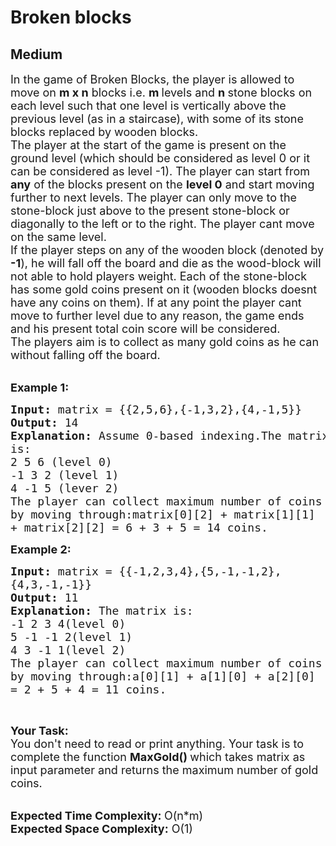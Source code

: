 # Broken blocks
## Medium 
<div class="problem-statement">
                <p></p><p><span style="font-size:18px">In the game of Broken Blocks, the player is allowed to move on <strong>m x n</strong>&nbsp;blocks i.e. <strong>m&nbsp;</strong>levels and <strong>n&nbsp;</strong>stone blocks on each level such that one level is vertically above the previous level (as in a staircase), with some of its stone blocks replaced by wooden blocks.<br>
The player at the start of the game is present on the ground level (which should&nbsp;be considered as level 0 or it can be considered as level -1). The player can start from <strong>any</strong> of the blocks present on the <strong>level 0<sup></sup></strong> and start moving further to next levels. The player can only move to the stone-block just above to the present stone-block or diagonally to the left or to the right. The player cant move on the same level.<br>
If the player steps on any of the wooden block (denoted by <strong>-1</strong>), he will fall off the board and die as the wood-block will not able to hold players weight. Each of the stone-block has some gold coins present on it (wooden blocks doesnt have any coins on them). If at any point the player cant move to further level due to any reason, the game ends and his present total coin score will be considered.<br>
The players aim is to collect as many gold coins as he can without falling off the board.</span><br>
&nbsp;</p>

<p><span style="font-size:18px"><strong>Example 1:</strong></span></p>

<pre><span style="font-size:18px"><strong>Input: </strong>matrix = {{2,5,6},{-1,3,2},{4,-1,5}}
<strong>Output: </strong>14
<strong>Explanation: </strong>Assume 0-based indexing.The matrix 
is:
2 5 6 (level 0)
-1 3 2 (level 1)
4 -1 5 (lever 2)
The player can collect maximum number of coins 
by moving through:matrix[0][2] + matrix[1][1] 
+ matrix[2][2] = 6 + 3 + 5 = 14 coins.</span></pre>

<p><span style="font-size:18px"><strong>Example 2:</strong></span></p>

<pre><span style="font-size:18px"><strong>Input: </strong>matrix = {{-1,2,3,4},{5,-1,-1,2},
{4,3,-1,-1}}
<strong>Output: </strong>11
<strong>Explanation: </strong></span><span style="font-size:18px">The matrix is:
-1 2 3 4(level 0)
5 -1 -1 2(level 1)
4 3 -1 1(level 2)
The player can collect maximum number of coins 
by moving through:a[0][1] + a[1][0] + a[2][0] 
= 2 + 5 + 4 = 11 coins.</span>
</pre>

<p>&nbsp;</p>

<p><span style="font-size:18px"><strong>Your Task:</strong><br>
You don't need to read or print anything. Your task is to complete the function&nbsp;<strong>MaxGold()&nbsp;</strong>which takes matrix as input parameter and returns the maximum number of gold coins.</span><br>
&nbsp;</p>

<p><span style="font-size:18px"><strong>Expected Time Complexity:&nbsp;</strong>O(n*m)</span><br>
<span style="font-size:18px"><strong>Expected Space Complexity:</strong>&nbsp;O(1)</span></p>
 <p></p>
            </div>